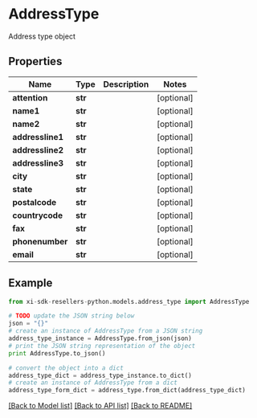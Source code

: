 # AddressType

Address type object

## Properties

Name | Type | Description | Notes
------------ | ------------- | ------------- | -------------
**attention** | **str** |  | [optional] 
**name1** | **str** |  | [optional] 
**name2** | **str** |  | [optional] 
**addressline1** | **str** |  | [optional] 
**addressline2** | **str** |  | [optional] 
**addressline3** | **str** |  | [optional] 
**city** | **str** |  | [optional] 
**state** | **str** |  | [optional] 
**postalcode** | **str** |  | [optional] 
**countrycode** | **str** |  | [optional] 
**fax** | **str** |  | [optional] 
**phonenumber** | **str** |  | [optional] 
**email** | **str** |  | [optional] 

## Example

```python
from xi-sdk-resellers-python.models.address_type import AddressType

# TODO update the JSON string below
json = "{}"
# create an instance of AddressType from a JSON string
address_type_instance = AddressType.from_json(json)
# print the JSON string representation of the object
print AddressType.to_json()

# convert the object into a dict
address_type_dict = address_type_instance.to_dict()
# create an instance of AddressType from a dict
address_type_form_dict = address_type.from_dict(address_type_dict)
```
[[Back to Model list]](../README.md#documentation-for-models) [[Back to API list]](../README.md#documentation-for-api-endpoints) [[Back to README]](../README.md)


